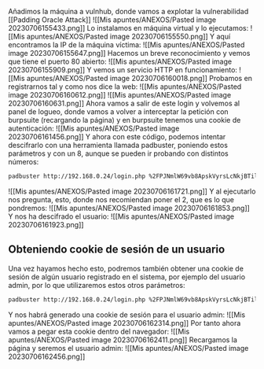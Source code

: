 Añadimos la máquina a vulnhub, donde vamos a explotar la vulnerabilidad [[Padding Oracle Attack]]
![[Mis apuntes/ANEXOS/Pasted image 20230706155433.png]]
Lo instalamos en máquina virtual y lo ejecutamos:
![[Mis apuntes/ANEXOS/Pasted image 20230706155550.png]]
Y aquí encontramos la IP de la máquina víctima:
![[Mis apuntes/ANEXOS/Pasted image 20230706155647.png]]
Hacemos un breve reconocimiento y vemos que tiene el puerto 80 abierto:
![[Mis apuntes/ANEXOS/Pasted image 20230706155909.png]]
Y vemos un servicio HTTP en funcionamiento:
![[Mis apuntes/ANEXOS/Pasted image 20230706160018.png]]
Probamos en registrarnos tal y como nos dice la web:
![[Mis apuntes/ANEXOS/Pasted image 20230706160612.png]]
![[Mis apuntes/ANEXOS/Pasted image 20230706160631.png]]
Ahora vamos a salir de este login y volvemos al panel de logueo, donde vamos a volver a interceptar la petición con burpsuite (recargando la página) y en burpsuite tenemos una cookie de autenticación:
![[Mis apuntes/ANEXOS/Pasted image 20230706161456.png]]
Y ahora con este código, podemos intentar descifrarlo con una herramienta llamada padbuster, poniendo estos parámetros y con un 8, aunque se pueden ir probando con distintos números:
```bash
padbuster http://192.168.0.24/login.php %2FPJNmlW69vb8ApskVyrsLcNkjBTilTNm 8 --cookies auth=%2FPJNmlW69vb8ApskVyrsLcNkjBTilTNm -encoding 0
```
![[Mis apuntes/ANEXOS/Pasted image 20230706161721.png]]
Y al ejecutarlo nos pregunta, esto, donde nos recomiendan poner el 2, que es lo que pondremos:
![[Mis apuntes/ANEXOS/Pasted image 20230706161853.png]]
Y nos ha descifrado el usuario:
![[Mis apuntes/ANEXOS/Pasted image 20230706161923.png]]
## Obteniendo cookie de sesión de un usuario
Una vez hayamos hecho esto, podremos también obtener una cookie de sesión de algún usuario registrado en el sistema, por ejemplo del usuario admin, por lo que utilizaremos estos otros parámetros:
```bash
padbuster http://192.168.0.24/login.php %2FPJNmlW69vb8ApskVyrsLcNkjBTilTNm 8 --cookies auth=%2FPJNmlW69vb8ApskVyrsLcNkjBTilTNm -encoding 0 -plaintext 'user=admin'
```
Y nos habrá generado una cookie de sesión para el usuario admin:
![[Mis apuntes/ANEXOS/Pasted image 20230706162314.png]]
Por tanto ahora vamos a pegar esta cookie dentro del navegador:
![[Mis apuntes/ANEXOS/Pasted image 20230706162411.png]]
Recargamos la página y seremos el usuario admin:
![[Mis apuntes/ANEXOS/Pasted image 20230706162456.png]]

